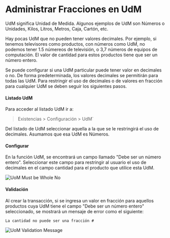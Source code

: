 <!-- add-breadcrumbs -->
# Administrar Fracciones en UdM

UdM significa Unidad de Medida. Algunos ejemplos de UdM son Números o Unidades, Kilos, Litros, Metros, Caja, Cartón, etc. 

Hay pocas UdM que no pueden tener valores decimales. Por ejemplo, si tenemos televisores como productos, con números como UdM, no podemos tener 1.5 númereos de televisión, o 3,7 números de equipos de computación. El valor de cantidad para estos productos tiene que ser un número entero.

Se puede configurar si una UdM particular puede tener valor en decimales o no. De forma predeterminada, los valores decimales se permitirán para todas las UdM. Para restringir el uso de decimales o de valores en fracción para cualquier UdM se deben seguir los siguientes pasos. 

#### Listado UdM

Para acceder al listado UdM ir a:

> Existencias > Configuración > UdM`

Del listado de UdM seleccionar aquella a la que se le restringirá el uso de decimales. Asumamos que esa UdM es Números. 

#### Configurar

En la función UdM, se encontrará un campo llamado "Debe ser un número entero". Seleccionar este campo para restringir al usuario el uso de decimales en el campo cantidad para el producto que utilice esta UdM. 

<img alt="UoM Must be Whole No" class="screenshot" src="{{docs_base_url}}/assets/img/articles/uom-fraction-1.png">

#### Validación

Al crear la transacción, si se ingresa un valor en fracción para aquellos productos cuya UdM tiene el campo "Debe ser un número entero" seleccionado, se mostrará un mensaje de error como el siguiente:

`La cantidad no puede ser una fracción #`

<img alt="UoM Validation Message" class="screenshot" src="{{docs_base_url}}/assets/img/articles/uom-fraction-2.png">


<!-- markdown -->
